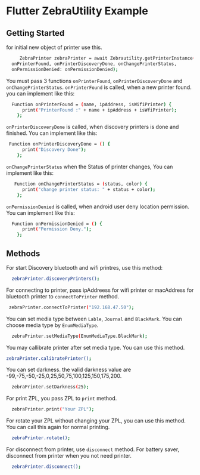 # Flutter ZebraUtility Example

## Getting Started
for initial new object of printer use this.
```sh
     ZebraPrinter zebraPrinter = await Zebrautility.getPrinterInstance(
  onPrinterFound, onPrinterDiscoveryDone, onChangePrinterStatus,
  onPermissionDenied: onPermissionDenied);
```

You must pass 3 functions `onPrinterFound`, `onPrinterDiscoveryDone` and `onChangePrinterStatus`.
`onPrinterFound` is called, when a new printer found. you can implement like this:
```sh
  Function onPrinterFound = (name, ipAddress, isWifiPrinter) {
      print("PrinterFound :" + name + ipAddress + isWfiPrinter);
    };
```
`onPrinterDiscoveryDone` is called, when discovery printers is done and finished. You can implement like this:
```sh
 Function onPrinterDiscoveryDone = () {
      print("Discovery Done");
    };
```
`onChangePrinterStatus` when the Status of printer changes, You can implement like this:
```sh
   Function onChangePrinterStatus = (status, color) {
      print("change printer status: " + status + color);
    };
```
`onPermissionDenied` is called, when android user deny location permission. You can implement like this:
```sh
  Function onPermissionDenied = () {
      print("Permission Deny.");
    };
```
## Methods
For start Discovery bluetooth and wifi printres, use this method:
```sh
  zebraPrinter.discoveryPrinters();
```
For connecting to printer, pass ipAddreess for wifi printer or macAddress for bluetooth printer to `connectToPrinter` method.
```sh
 zebraPrinter.connectToPrinter("192.168.47.50");
```
You can set media type between `Lable`, `Journal` and `BlackMark`. You can choose media type by `EnumMediaType`.
```sh
  zebraPrinter.setMediaType(EnumMediaType.BlackMark);
```
You may callibrate printer after set media type. You can use this method.
```sh
zebraPrinter.calibratePrinter();
```
You can set darkness. the valid darkness value are -99,-75,-50,-25,0,25,50,75,100,125,150,175,200.
```sh
  zebraPrinter.setDarkness(25);
```
For print ZPL, you pass ZPL to `print` method.
```sh
  zebraPrinter.print("Your ZPL");
```
For rotate your ZPL without changing your ZPL, you can use this method. You can call this again for normal printing.
```sh
  zebraPrinter.rotate();
```
For disconnect from printer, use `disconnect` method. For battery saver, disconnect from printer when you not need printer.
```sh
  zebraPrinter.disconnect();
```